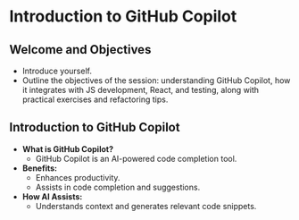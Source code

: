 # Introduction to GitHub Copilot

## Welcome and Objectives

- Introduce yourself.
- Outline the objectives of the session: understanding GitHub Copilot, how it integrates with JS development, React, and testing, along with practical exercises and refactoring tips.

## Introduction to GitHub Copilot

- **What is GitHub Copilot?**
  - GitHub Copilot is an AI-powered code completion tool.
- **Benefits:**
  - Enhances productivity.
  - Assists in code completion and suggestions.
- **How AI Assists:**
  - Understands context and generates relevant code snippets.
